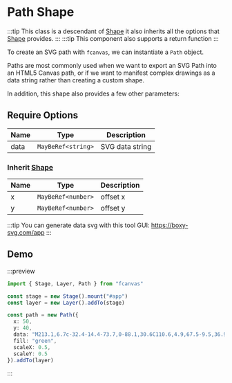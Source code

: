 # Path Shape

:::tip
This class is a descendant of [Shape](/guide/essentials/Shape) it also inherits all the options that [Shape](/guide/essentials/Shape) provides.
:::
:::tip
This component also supports a return function
:::

To create an SVG path with `fcanvas`, we can instantiate a `Path` object.

Paths are most commonly used when we want to export an SVG Path into an HTML5 Canvas path, or if we want to manifest complex drawings as a data string rather than creating a custom shape.

In addition, this shape also provides a few other parameters:

## Require Options

| Name | Type               | Description     |
| ---- | ------------------ | --------------- |
| data | `MayBeRef<string>` | SVG data string |

### Inherit [Shape](/guide/essentials/Shape)

| Name | Type               | Description |
| ---- | ------------------ | ----------- |
| x    | `MayBeRef<number>` | offset x    |
| y    | `MayBeRef<number>` | offset y    |

:::tip
You can generate data svg with this tool GUI: https://boxy-svg.com/app
:::

## Demo

:::preview
```ts
import { Stage, Layer, Path } from "fcanvas"

const stage = new Stage().mount("#app")
const layer = new Layer().addTo(stage)

const path = new Path({
  x: 50,
  y: 40,
  data: "M213.1,6.7c-32.4-14.4-73.7,0-88.1,30.6C110.6,4.9,67.5-9.5,36.9,6.7C2.8,22.9-13.4,62.4,13.5,110.9C33.3,145.1,67.5,170.3,125,217c59.3-46.7,93.5-71.9,111.5-106.1C263.4,64.2,247.2,22.9,213.1,6.7z",
  fill: "green",
  scaleX: 0.5,
  scaleY: 0.5
}).addTo(layer)
```
:::
